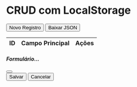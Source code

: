 <html lang="pt-br">
<head>
  <meta charset="UTF-8" />
  <meta name="viewport" content="width=device-width, initial-scale=1.0"/>
  <title>CRUD LocalStorage</title>
  <link href="https://cdn.jsdelivr.net/npm/bootstrap@5.3.0/dist/css/bootstrap.min.css" rel="stylesheet"/>
</head>
<body class="p-4">
  <h1>CRUD com LocalStorage</h1>

  <button class="btn btn-primary mb-3" onclick="crud.showForm()">Novo Registro</button>
  <button class="btn btn-secondary mb-3" onclick="crud.download()">Baixar JSON</button>

  <table class="table table-striped">
    <thead>
      <tr>
        <th>ID</th>
        <th>Campo Principal</th>
        <th>Ações</th>
      </tr>
    </thead>
    <tbody id="crud-list"></tbody>
  </table>

  <!-- Modal -->
  <div class="modal fade" id="crudModal" tabindex="-1">
    <div class="modal-dialog modal-xl">
      <div class="modal-content">
        <form id="crud-form">
          <div class="modal-header">
            <h5 class="modal-title">Formulário...</h5>
            <button type="button" class="btn-close" data-bs-dismiss="modal"></button>
          </div>
          <div class="modal-body" id="form-container"></div>
          <div class="modal-footer">
            <button type="submit" class="btn btn-success">Salvar</button>
            <button type="button" class="btn btn-secondary" data-bs-dismiss="modal">Cancelar</button>
          </div>
        </form>
      </div>
    </div>
  </div>
<template id="form-template">
    <div class="row">
    <div class="col-md-4">
      <label for="cod" class="form-label">Código do produto:</label>
      <input type="cod" class="form-control" name="cod" required>
    </div>
    <div class="col-md-8">
      <label for="desc" class="form-label">Descrição do produto:</label>
      <input type="desc" class="form-control" name="desc" required>
    </div>
    <div class="col-md-3">
      <label for="quant" class="form-label">Quantidade em estoque:</label>
      <input type="quant" class="form-control" name="quant" required>
    </div>
    <div class="col-md-3">
      <label for="larg" class="form-label">Largura do pacote(cm):</label>
      <input type="larg" class="form-control" name="larg" required>
    </div>
     <div class="col-md-3">
      <label for="art" class="form-label">Altura do pacote(cm):</label>
      <input type="art" class="form-control" name="alt" required>
    </div>
     <div class="col-md-3">
      <label for="profun" class="form-label">Profundidade do pacote(cm):</label>
      <input type="profun" class="form-control" name="profun" required>
    </div>
     <div class="col-md-6">
      <label for="peso" class="form-label">Peso do pacote(kg):</label>
      <input type="peso" class="form-control" name="peso" required>
    </div>
     <div class="col-md-6">
      <label for="preco" class="form-label">Preço de venda(R$):</label>
      <input type="preco" class="form-control" name="preco" required>
    </div>
    </div>
</template>
<script src="https://cdn.jsdelivr.net/npm/bootstrap@5.3.0/dist/js/bootstrap.bundle.min.js"></script>
  <script src="crud.js"></script>
</body>
</html>
